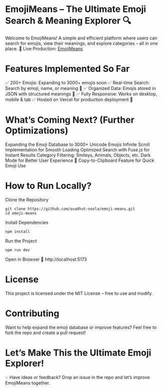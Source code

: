 # EmojiMeans – The Ultimate Emoji Search & Meaning Explorer 🔍
Welcome to EmojiMeans! 
A simple and efficient platform where users can search for emojis, view their meanings, and explore categories – all in one place.
🔗 Live Production: [EmojiMeans](https://emoji-means.vercel.app/)

# Features Implemented So Far
✅ 200+ Emojis: Expanding to 3000+ emojis soon
✅ Real-time Search: Search by emoji, name, or meaning 🔎
✅ Organized Data: Emojis stored in JSON with structured meanings 📖
✅ Fully Responsive: Works on desktop, mobile & tab
✅ Hosted on Vercel for production deployment 🚀

# What’s Coming Next? (Further Optimizations)
Expanding the Emoji Database to 3000+ Unicode Emojis
Infinite Scroll Implementation for Smooth Loading
Optimized Search with Fuse.js for Instant Results
Category Filtering: Smileys, Animals, Objects, etc.
Dark Mode for Better User Experience 🌙
Copy-to-Clipboard Feature for Quick Emoji Use

# How to Run Locally?
Clone the Repository
```
git clone https://github.com/avadhut-noola/emoji-means.git
cd emoji-means
```
Install Dependencies
```
npm install
```
Run the Project
```
npm run dev
```
Open in Browser
🔗 http://localhost:5173

# License
This project is licensed under the MIT License – free to use and modify.

# Contributing
Want to help expand the emoji database or improve features? 
Feel free to fork the repo and create a pull request!

# Let’s Make This the Ultimate Emoji Explorer!
💡 Have ideas or feedback? 
  Drop an issue in the repo and let’s improve EmojiMeans together.
